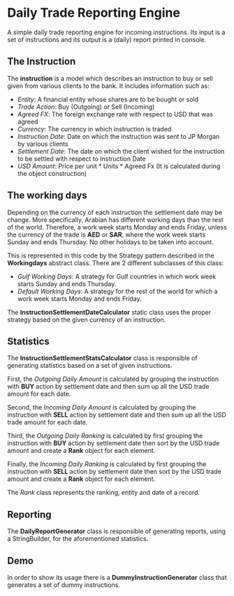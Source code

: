 # Daily Trade Reporting Engine

A simple daily trade reporting engine for incoming instructions.
Its input is a set of instructions and its output is a (daily) report printed in console.   

## The Instruction
The **instruction** is a model which describes an instruction to buy or sell given from various clients to the bank.
It includes information such as:
- *Entity*: A financial entity whose shares are to be bought or sold 
- *Trade Action*: Buy (Outgoing) or Sell (Incoming) 
- *Agreed FX*: The foreign exchange rate with respect to USD that was agreed 
- *Currency*: The currency in which instruction is traded
- *Instruction Date*: Date on which the instruction was sent to JP Morgan by various clients
- *Settlement Date*: The date on which the client wished for the instruction to be settled with respect to Instruction Date
- *USD Amount*: Price per unit * Units * Agreed Fx (It is calculated during the object construction)

## The working days
Depending on the currency of each instruction the settlement date may be change.
More specifically, Arabian has different working days than the rest of the world.
Therefore, a work week starts Monday and ends Friday, unless the currency of the trade is **AED** or **SAR**, 
where the work week starts Sunday and ends Thursday. No other holidays to be taken into account.

This is represented in this code by the Strategy pattern described in the **Workingdays** abstract class.
There are 2 different subclasses of this class:
- *Gulf Working Days*: A strategy for Gulf countries in which work week starts Sunday and ends Thursday.
- *Default Working Days*: A strategy for the rest of the world for which a work week starts Monday and ends Friday.

The **InstructionSettlementDateCalculator** static class uses the proper strategy based on the given currency of an instruction.

## Statistics
The **InstructionSettlementStatsCalculator** class is responsible of generating statistics based on a set of given instructions.

First, the *Outgoing Daily Amount* is calculated by grouping the instruction with **BUY** action by settlement date 
and then sum up all the USD trade amount for each date.

Second, the *Incoming Daily Amount* is calculated by grouping the instruction with **SELL** action by settlement date 
and then sum up all the USD trade amount for each date.

Third, the *Outgoing Daily Ranking* is calculated by first grouping the instruction with **BUY** action by settlement date 
then sort by the USD trade amount and create a **Rank** object for each element.

Finally, the *Incoming Daily Ranking* is calculated by first grouping the instruction with **SELL** action by settlement date 
then sort by the USD trade amount and create a **Rank** object for each element.

The *Rank* class represents the ranking, entity and date of a record.

## Reporting 
The **DailyReportGenerator** class is responsible of generating reports, using a StringBuilder, for the aforementioned statistics.

## Demo
In order to show its usage there is a **DummyInstructionGenerator** class that generates a set of dummy instructions.